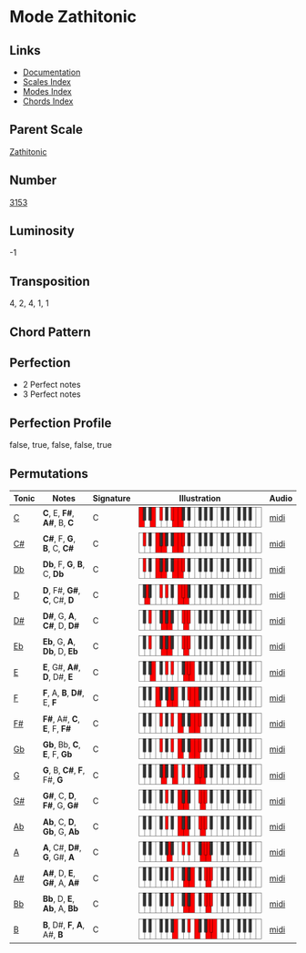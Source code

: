 # Mode Zathitonic

## Links

- [Documentation](README.md)
- [Scales Index](Scales.md)
- [Modes Index](Modes.md)
- [Chords Index](Chords.md)

## Parent Scale

[Zathitonic](ScaleZathitonic.md)

## Number

[3153](https://ianring.com/musictheory/scales/3153)

## Luminosity

-1

## Transposition

4, 2, 4, 1, 1

## Chord Pattern



## Perfection

- 2 Perfect notes
- 3 Perfect notes

## Perfection Profile

false, true, false, false, true

## Permutations

| Tonic | Notes | Signature | Illustration | Audio |
|-------|-------|-----------|--------------|-------|
| [C](ModeCNaturalZathitonic.md) | **C**, E, **F#**, **A#**, B, **C** | C | ![CNaturalZathitonic](ModeCNaturalZathitonic.png) | [midi](https://github.com/edipermadi/music/blob/main/docs/ModeCNaturalZathitonic.mid?raw=true) |
| [C#](ModeCSharpZathitonic.md) | **C#**, F, **G**, **B**, C, **C#** | C | ![CSharpZathitonic](ModeCSharpZathitonic.png) | [midi](https://github.com/edipermadi/music/blob/main/docs/ModeCSharpZathitonic.mid?raw=true) |
| [Db](ModeDFlatZathitonic.md) | **Db**, F, **G**, **B**, C, **Db** | C | ![DFlatZathitonic](ModeDFlatZathitonic.png) | [midi](https://github.com/edipermadi/music/blob/main/docs/ModeDFlatZathitonic.mid?raw=true) |
| [D](ModeDNaturalZathitonic.md) | **D**, F#, **G#**, **C**, C#, **D** | C | ![DNaturalZathitonic](ModeDNaturalZathitonic.png) | [midi](https://github.com/edipermadi/music/blob/main/docs/ModeDNaturalZathitonic.mid?raw=true) |
| [D#](ModeDSharpZathitonic.md) | **D#**, G, **A**, **C#**, D, **D#** | C | ![DSharpZathitonic](ModeDSharpZathitonic.png) | [midi](https://github.com/edipermadi/music/blob/main/docs/ModeDSharpZathitonic.mid?raw=true) |
| [Eb](ModeEFlatZathitonic.md) | **Eb**, G, **A**, **Db**, D, **Eb** | C | ![EFlatZathitonic](ModeEFlatZathitonic.png) | [midi](https://github.com/edipermadi/music/blob/main/docs/ModeEFlatZathitonic.mid?raw=true) |
| [E](ModeENaturalZathitonic.md) | **E**, G#, **A#**, **D**, D#, **E** | C | ![ENaturalZathitonic](ModeENaturalZathitonic.png) | [midi](https://github.com/edipermadi/music/blob/main/docs/ModeENaturalZathitonic.mid?raw=true) |
| [F](ModeFNaturalZathitonic.md) | **F**, A, **B**, **D#**, E, **F** | C | ![FNaturalZathitonic](ModeFNaturalZathitonic.png) | [midi](https://github.com/edipermadi/music/blob/main/docs/ModeFNaturalZathitonic.mid?raw=true) |
| [F#](ModeFSharpZathitonic.md) | **F#**, A#, **C**, **E**, F, **F#** | C | ![FSharpZathitonic](ModeFSharpZathitonic.png) | [midi](https://github.com/edipermadi/music/blob/main/docs/ModeFSharpZathitonic.mid?raw=true) |
| [Gb](ModeGFlatZathitonic.md) | **Gb**, Bb, **C**, **E**, F, **Gb** | C | ![GFlatZathitonic](ModeGFlatZathitonic.png) | [midi](https://github.com/edipermadi/music/blob/main/docs/ModeGFlatZathitonic.mid?raw=true) |
| [G](ModeGNaturalZathitonic.md) | **G**, B, **C#**, **F**, F#, **G** | C | ![GNaturalZathitonic](ModeGNaturalZathitonic.png) | [midi](https://github.com/edipermadi/music/blob/main/docs/ModeGNaturalZathitonic.mid?raw=true) |
| [G#](ModeGSharpZathitonic.md) | **G#**, C, **D**, **F#**, G, **G#** | C | ![GSharpZathitonic](ModeGSharpZathitonic.png) | [midi](https://github.com/edipermadi/music/blob/main/docs/ModeGSharpZathitonic.mid?raw=true) |
| [Ab](ModeAFlatZathitonic.md) | **Ab**, C, **D**, **Gb**, G, **Ab** | C | ![AFlatZathitonic](ModeAFlatZathitonic.png) | [midi](https://github.com/edipermadi/music/blob/main/docs/ModeAFlatZathitonic.mid?raw=true) |
| [A](ModeANaturalZathitonic.md) | **A**, C#, **D#**, **G**, G#, **A** | C | ![ANaturalZathitonic](ModeANaturalZathitonic.png) | [midi](https://github.com/edipermadi/music/blob/main/docs/ModeANaturalZathitonic.mid?raw=true) |
| [A#](ModeASharpZathitonic.md) | **A#**, D, **E**, **G#**, A, **A#** | C | ![ASharpZathitonic](ModeASharpZathitonic.png) | [midi](https://github.com/edipermadi/music/blob/main/docs/ModeASharpZathitonic.mid?raw=true) |
| [Bb](ModeBFlatZathitonic.md) | **Bb**, D, **E**, **Ab**, A, **Bb** | C | ![BFlatZathitonic](ModeBFlatZathitonic.png) | [midi](https://github.com/edipermadi/music/blob/main/docs/ModeBFlatZathitonic.mid?raw=true) |
| [B](ModeBNaturalZathitonic.md) | **B**, D#, **F**, **A**, A#, **B** | C | ![BNaturalZathitonic](ModeBNaturalZathitonic.png) | [midi](https://github.com/edipermadi/music/blob/main/docs/ModeBNaturalZathitonic.mid?raw=true) |
